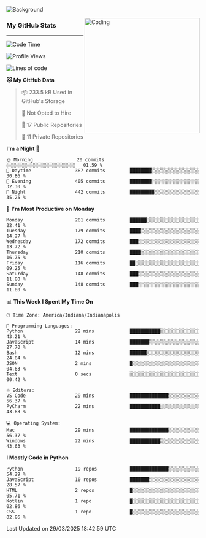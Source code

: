 ![Background](https://github.com/Nguyen-Noah/Nguyen-Noah/assets/112649680/f5d2296f-0508-400c-abcf-47c085708a2a)

<img align="right" alt="Coding" width="300" src="https://cdn.dribbble.com/users/1277312/screenshots/14733298/media/39b1045e593737587dd60e42c8422d1f.gif" >

### My GitHub Stats
---
<!--START_SECTION:waka-->
![Code Time](http://img.shields.io/badge/Code%20Time-484%20hrs%203%20mins-blue)

![Profile Views](http://img.shields.io/badge/Profile%20Views-0-blue)

![Lines of code](https://img.shields.io/badge/From%20Hello%20World%20I%27ve%20Written-11.6%20million%20lines%20of%20code-blue)

**🐱 My GitHub Data** 

> 📦 233.5 kB Used in GitHub's Storage 
 > 
> 🚫 Not Opted to Hire
 > 
> 📜 17 Public Repositories 
 > 
> 🔑 11 Private Repositories 
 > 
**I'm a Night 🦉** 

```text
🌞 Morning                20 commits          ░░░░░░░░░░░░░░░░░░░░░░░░░   01.59 % 
🌆 Daytime                387 commits         ████████░░░░░░░░░░░░░░░░░   30.86 % 
🌃 Evening                405 commits         ████████░░░░░░░░░░░░░░░░░   32.30 % 
🌙 Night                  442 commits         █████████░░░░░░░░░░░░░░░░   35.25 % 
```
📅 **I'm Most Productive on Monday** 

```text
Monday                   281 commits         ██████░░░░░░░░░░░░░░░░░░░   22.41 % 
Tuesday                  179 commits         ████░░░░░░░░░░░░░░░░░░░░░   14.27 % 
Wednesday                172 commits         ███░░░░░░░░░░░░░░░░░░░░░░   13.72 % 
Thursday                 210 commits         ████░░░░░░░░░░░░░░░░░░░░░   16.75 % 
Friday                   116 commits         ██░░░░░░░░░░░░░░░░░░░░░░░   09.25 % 
Saturday                 148 commits         ███░░░░░░░░░░░░░░░░░░░░░░   11.80 % 
Sunday                   148 commits         ███░░░░░░░░░░░░░░░░░░░░░░   11.80 % 
```


📊 **This Week I Spent My Time On** 

```text
🕑︎ Time Zone: America/Indiana/Indianapolis

💬 Programming Languages: 
Python                   22 mins             ███████████░░░░░░░░░░░░░░   43.21 % 
JavaScript               14 mins             ███████░░░░░░░░░░░░░░░░░░   27.70 % 
Bash                     12 mins             ██████░░░░░░░░░░░░░░░░░░░   24.04 % 
JSON                     2 mins              █░░░░░░░░░░░░░░░░░░░░░░░░   04.63 % 
Text                     0 secs              ░░░░░░░░░░░░░░░░░░░░░░░░░   00.42 % 

🔥 Editors: 
VS Code                  29 mins             ██████████████░░░░░░░░░░░   56.37 % 
PyCharm                  22 mins             ███████████░░░░░░░░░░░░░░   43.63 % 

💻 Operating System: 
Mac                      29 mins             ██████████████░░░░░░░░░░░   56.37 % 
Windows                  22 mins             ███████████░░░░░░░░░░░░░░   43.63 % 
```

**I Mostly Code in Python** 

```text
Python                   19 repos            ██████████████░░░░░░░░░░░   54.29 % 
JavaScript               10 repos            ███████░░░░░░░░░░░░░░░░░░   28.57 % 
HTML                     2 repos             █░░░░░░░░░░░░░░░░░░░░░░░░   05.71 % 
Kotlin                   1 repo              █░░░░░░░░░░░░░░░░░░░░░░░░   02.86 % 
CSS                      1 repo              █░░░░░░░░░░░░░░░░░░░░░░░░   02.86 % 
```




 Last Updated on 29/03/2025 18:42:59 UTC
<!--END_SECTION:waka-->

<!--
**Nguyen-Noah/Nguyen-Noah** is a ✨ _special_ ✨ repository because its `README.md` (this file) appears on your GitHub profile.

Here are some ideas to get you started:

- 🔭 I’m currently working on ...
- 🌱 I’m currently learning ...
- 👯 I’m looking to collaborate on ...
- 🤔 I’m looking for help with ...
- 💬 Ask me about ...
- 📫 How to reach me: ...
- 😄 Pronouns: ...
- ⚡ Fun fact: ...
-->
